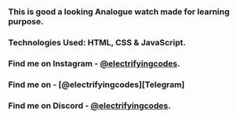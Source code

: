 ### This is good a looking Analogue watch made for learning purpose.

### Technologies Used: HTML, CSS & JavaScript.

### Find me on Instagram - [@electrifyingcodes][Instagram].

### Find me on - [@electrifyingcodes][Telegram]

### Find me on Discord - [@electrifyingcodes][discord].

[Instagram]: https://www.instagram.com/electrifyingcodes
[discord]: https://discord.com/invite/VGj9tpuqhm

